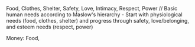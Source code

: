 Food, Clothes, Shelter, Safety, Love, Intimacy, Respect, Power // Basic human needs according to Maslow's hierarchy - Start with physiological needs (food, clothes, shelter) and progress through safety, love/belonging, and esteem needs (respect, power)


Money: Food, 
